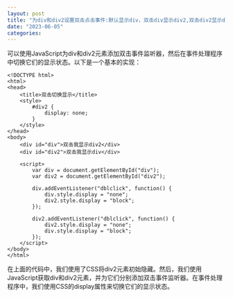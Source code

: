 ```yaml
---
layout: post
title: "为div和div2设置双击点击事件:默认显示div，双击div显示div2,双击div2显示div"
date: "2023-06-05"
categories: 
---
```

<p>可以使用JavaScript为div和div2元素添加双击事件监听器，然后在事件处理程序中切换它们的显示状态。以下是一个基本的实现：</p>

<pre>
<code>&lt;!DOCTYPE html&gt;
&lt;html&gt;
&lt;head&gt;
	&lt;title&gt;双击切换显示&lt;/title&gt;
	&lt;style&gt;
		#div2 {
			display: none;
		}
	&lt;/style&gt;
&lt;/head&gt;
&lt;body&gt;
	&lt;div id=&quot;div&quot;&gt;双击我显示div2&lt;/div&gt;
	&lt;div id=&quot;div2&quot;&gt;双击我显示div&lt;/div&gt;

	&lt;script&gt;
		var div = document.getElementById(&quot;div&quot;);
		var div2 = document.getElementById(&quot;div2&quot;);

		div.addEventListener(&quot;dblclick&quot;, function() {
			div.style.display = &quot;none&quot;;
			div2.style.display = &quot;block&quot;;
		});

		div2.addEventListener(&quot;dblclick&quot;, function() {
			div2.style.display = &quot;none&quot;;
			div.style.display = &quot;block&quot;;
		});
	&lt;/script&gt;
&lt;/body&gt;
&lt;/html&gt;</code></pre>

<p>在上面的代码中，我们使用了CSS将div2元素初始隐藏。然后，我们使用JavaScript获取div和div2元素，并为它们分别添加双击事件监听器。在事件处理程序中，我们使用CSS的display属性来切换它们的显示状态。</p>

